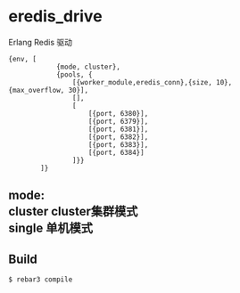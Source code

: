 eredis_drive
=====

Erlang Redis 驱动
```
{env, [
            {mode, cluster},
            {pools, {
                [{worker_module,eredis_conn},{size, 10}, {max_overflow, 30}],
                [],
                [
                    [{port, 6380}],
                    [{port, 6379}],
                    [{port, 6381}],
                    [{port, 6382}],
                    [{port, 6383}],
                    [{port, 6384}]
                ]}}
        ]}
```
mode:<br>
    cluster cluster集群模式<br>
    single  单机模式
---
Build
-----

    $ rebar3 compile
